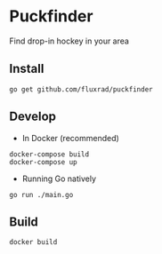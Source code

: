 Puckfinder
==========

Find drop-in hockey in your area

## Install

```
go get github.com/fluxrad/puckfinder
```

## Develop

* In Docker (recommended)

```
docker-compose build
docker-compose up
```

* Running Go natively

```
go run ./main.go
```

## Build

```
docker build
```

